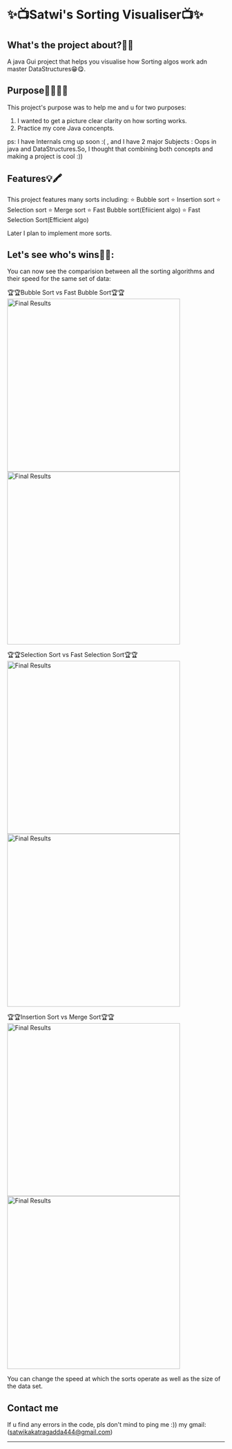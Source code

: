 # ✨📺Satwi's Sorting Visualiser📺✨

## What's the project about?👀👀
  A java Gui project that  helps you visualise how Sorting algos work adn master DataStructures😁😋.
  
## Purpose👩‍🎓👨‍🎓
  This project's purpose was to help me and u for two purposes:
  1. I wanted to get a picture clear clarity on how sorting works.
  2. Practice my core Java concenpts. 

  ps: I have Internals cmg up soon :( , and I have 2 major Subjects : Oops in java and DataStructures.So, I thought that combining both concepts and making a project is cool :))


## Features💡🖍
  This project features many sorts including:
  ⭐ Bubble sort
  ⭐ Insertion sort
  ⭐ Selection sort
  ⭐ Merge sort
  ⭐ Fast Bubble sort(Efiicient algo)
  ⭐ Fast Selection Sort(Efficient algo)
    
  Later I plan to implement more sorts.
## Let's see who's wins🥇🥇:

You can now see the comparision between all the sorting algorithms and their speed for the same set of data:

<p>
                                             🏆🏆Bubble Sort       vs     Fast Bubble Sort🏆🏆
  <img src="https://github.com/JustARandomDude4/Satwi-sSortingVisualiser/blob/main/Resources/BubbleSort.gif" width="400" title="Final Results">
  <img src="https://github.com/JustARandomDude4/Satwi-sSortingVisualiser/blob/main/Resources/FastBubble.gif" width="400" title="Final Results">
<p align="left">
                                             🏆🏆Selection Sort    vs     Fast Selection Sort🏆🏆
  <img src="https://github.com/JustARandomDude4/Satwi-sSortingVisualiser/blob/main/Resources/SelectionSort.gif" width="400" title="Final Results">
  <img src="https://github.com/JustARandomDude4/Satwi-sSortingVisualiser/blob/main/Resources/FastSelectionSort.gif" width="400" title="Final Results">
</p>
<p align="left">
                                             🏆🏆Insertion Sort    vs     Merge Sort🏆🏆
  <img src="https://github.com/JustARandomDude4/Satwi-sSortingVisualiser/blob/main/Resources/InsertionSort.gif" width="400" title="Final Results">
  <img src="https://github.com/JustARandomDude4/Satwi-sSortingVisualiser/blob/main/Resources/MergeSort.gif" width="400" title="Final Results">
</p>


  You can change the speed at which the sorts operate as well as the size of the data set.
  
  ## Contact me
  If u find  any errors in the code, pls don't mind to ping me :))
  my gmail: (satwikakatragadda444@gmail.com)
 

___

